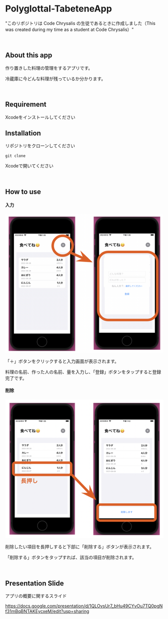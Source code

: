 # Polyglottal-TabeteneApp
"このリポジトリは Code Chrysalis の生徒であるときに作成しました（This was created during my time as a student at Code Chrysalis）"

<br/>

## About this app

作り置きした料理の管理をするアプリです。

冷蔵庫に今どんな料理が残っているか分かります。

<br/>

## Requirement

Xcodeをインストールしてください

## Installation

リポジトリをクローンしてください

```
git clone
```

Xcodeで開いてください

<br/>

## How to use

#### 入力

![image](image/image1.png)

「＋」ボタンをクリックすると入力画面が表示されます。

料理の名前、作った人の名前、量を入力し、「登録」ボタンをタップすると登録完了です。

#### 削除

![image](image/image2.png)

削除したい項目を長押しすると下部に「削除する」ボタンが表示されます。

「削除する」ボタンをタップすれば、該当の項目が削除されます。

<br/>

## Presentation Slide

アプリの概要に関するスライド

https://docs.google.com/presentation/d/1QLOvsUr7_bHu49CYvOu7TQ0pgNf31mBqBNTAKEycxeM/edit?usp=sharing



